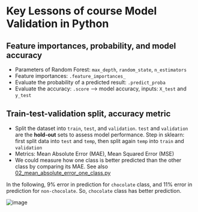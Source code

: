 # Key Lessons of course Model Validation in Python

## Feature importances, probability, and model accuracy

* Parameters of Random Forest: `max_depth`, `random_state`, `n_estimators`
* Feature importances: `.feature_importances_`
* Evaluate the probability of a predicted result: `.predict_proba`
* Evaluate the accuracy: `.score` --> model accuracy, inputs: `X_test` and `y_test`

## Train-test-validation split, accuracy metric

* Split the dataset into `train`, `test`, and `validation`. `test` and `validation` are the **hold-out** sets to assess model performance. Step in sklearn: first split data into `test` and `temp`, then split again `temp` into `train` and `validation`
* Metrics: Mean Absolute Error (MAE), Mean Squared Error (MSE)
* We could measure how one class is better predicted than the other class by comparing its MAE. See also [02_mean_absolute_error_one_class.py]()

In the following, 9% error in prediction for `chocolate` class, and 11% error in prediction for `non-chocolate`. So, `chocolate` class has better prediction.

![image](https://user-images.githubusercontent.com/51282928/82670108-bd046300-9c66-11ea-8da3-b63a14459759.png)
